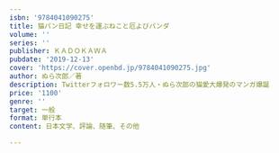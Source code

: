 ```yaml
---
isbn: '9784041090275'
title: 猫パン日記 幸せを運ぶねこと厄よびパンダ
volume: ''
series: ''
publisher: ＫＡＤＯＫＡＷＡ
pubdate: '2019-12-13'
cover: 'https://cover.openbd.jp/9784041090275.jpg'
author: ぬら次郎／著
description: Twitterフォロワー数5.5万人・ぬら次郎の猫愛大爆発のマンガ爆誕
price: '1100'
genre: ''
target: 一般
format: 単行本
content: 日本文学、評論、随筆、その他

---
```

